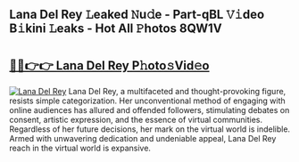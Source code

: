## Lana Del Rey 𝙻eaked 𝙽u𝚍e - Part-qBL 𝚅𝚒deo B𝚒kini 𝙻eaks - Hot All 𝙿hotos 8QW1V

# <h2><a href="http://ld1cjul.urlbe.top/?page=Lana+Del+Rey">🔗🔗👉👉 Lana Del Rey P𝚑oto𝚜Vid𝚎o</a></h2>

[![Lana Del Rey](https://i.imgur.com/eBuTRDB.gif)](http://ld1cjul.urlbe.top/?page=Lana+Del+Rey)
Lana Del Rey, a multifaceted and thought-provoking figure, resists simple categorization. Her unconventional method of engaging with online audiences has allured and offended followers, stimulating debates on consent, artistic expression, and the essence of virtual communities. Regardless of her future decisions, her mark on the virtual world is indelible. Armed with unwavering dedication and undeniable appeal, Lana Del Rey reach in the virtual world is expansive.
